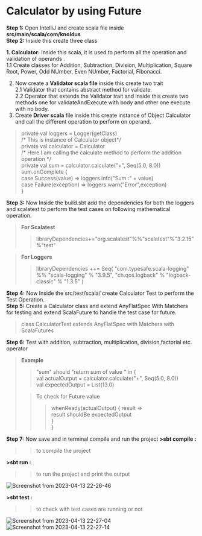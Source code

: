 
# Calculator by using Future

**Step 1:** Open IntelliJ and create scala file inside **src/main/scala/com/knoldus**   
**Step 2:** Inside this create three class     

**1. Calculator:** Inside this scala, it is used to perform all the operation and validation of operands .     
1.1 Create classes for Addition, Subtraction, Division, Multiplication, Square Root, Power, Odd NUmber, Even NUmber, Factorial, Fibonacci.   

2. Now create a **Validator scala file** inside this create two trait       
2.1 Validator that contains abstract method for validate.     
2.2 Operator that extends the Validator trait and inside this create two methods one for validateAndExecute with body and other one execute with no body.      
3. Create **Driver scala** file inside this create instance of Object Calculator and call the different operation to perform on operand.
> private val loggers = Logger(getClass)   
> /* This is instance of Calculator object*/   
> private val calculator = Calculator   
> /* Here I am calling the calculate method to perform the addition operation */    
> private val sum = calculator.calculate("+", Seq(5.0, 8.0))   
> sum.onComplete {    
> case Success(value) => loggers.info("Sum :" + value)   
> case Failure(exception) => loggers.warn("Error",exception)   
> }

**Step 3:** Now Inside the build.sbt add the dependencies for both the loggers and scalatest to perform the test cases on following mathematical operation.
>**For Scalatest**  
>>libraryDependencies+="org.scalatest"%%"scalatest"%"3.2.15"%"test"  

>**For Loggers**   
>>libraryDependencies ++= Seq(
>>"com.typesafe.scala-logging" %% "scala-logging" % "3.9.5",
>>"ch.qos.logback" % "logback-classic" % "1.3.5"
)

**Step 4:** Now Inside the src/test/scala/ create Calculator Test to perform the Test Operation.   
**Step 5:** Create a Calculator class and extend AnyFlatSpec With Matchers for testing and extend ScalaFuture to handle the test case for future.  
>class CalculatorTest extends AnyFlatSpec with Matchers with ScalaFutures  

**Step 6:** Test with addition, subtraction, multiplication, division,factorial etc. operator   
>**Example**
>>  "sum" should "return sum of value " in {   
>>val actualOutput = calculator.calculate("+", Seq(5.0, 8.0))  
>>val expectedOutput = List(13.0)  
> 
>>To check for Future value
>>>whenReady(actualOutput) { result =>  
>>>result shouldBe expectedOutput  
>>>}   
>>>}

**Step 7:** Now save and in terminal compile and run the project 
**>sbt compile :** 
>>to compile the project   

**>sbt run :** 
>>to run the project and print the output 

![Screenshot from 2023-04-13 22-26-46](https://user-images.githubusercontent.com/124979629/231831447-c90e2ad8-d3d5-4226-928b-3ef38a5f87ec.png)

**>sbt test :** 
>>to check with test cases are running or not

![Screenshot from 2023-04-13 22-27-04](https://user-images.githubusercontent.com/124979629/231831455-4cfa8313-a823-4a6b-8870-6c7137aee75d.png)
![Screenshot from 2023-04-13 22-27-14](https://user-images.githubusercontent.com/124979629/231831466-9458a533-899b-4be8-9b0c-7c93dbb3c3ae.png)



